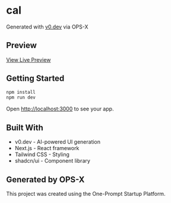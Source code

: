 # cal

Generated with [v0.dev](https://v0.dev) via OPS-X

## Preview

[View Live Preview](https://demo-kzmpsob7xhiodw2jjgpj.vusercontent.net)

## Getting Started

```bash
npm install
npm run dev
```

Open [http://localhost:3000](http://localhost:3000) to see your app.

## Built With

- v0.dev - AI-powered UI generation
- Next.js - React framework
- Tailwind CSS - Styling
- shadcn/ui - Component library

## Generated by OPS-X

This project was created using the One-Prompt Startup Platform.
